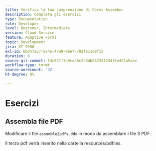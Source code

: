 ```yaml
---
title: Verifica la tua comprensione di Forms Assember
description: Completa gli esercizi
type: Documentation
role: Developer
level: Beginner, Intermediate
version: Cloud Service
feature: Adaptive Forms
topic: Development
jira: KT-9980
exl-id: 6bd47a37-5a4e-47a9-9be7-782f611d8f13
duration: 6
source-git-commit: f4c621f3a9caa8c2c64b8323312343fe421a5aee
workflow-type: tm+mt
source-wordcount: '32'
ht-degree: 0%

---
```


# Esercizi

## Assembla file PDF

Modificare il file `assemble2pdfs.ddx` in modo da assemblare i file 3 PDF.

Il terzo pdf verrà inserito nella cartella resources/pdfiles.

